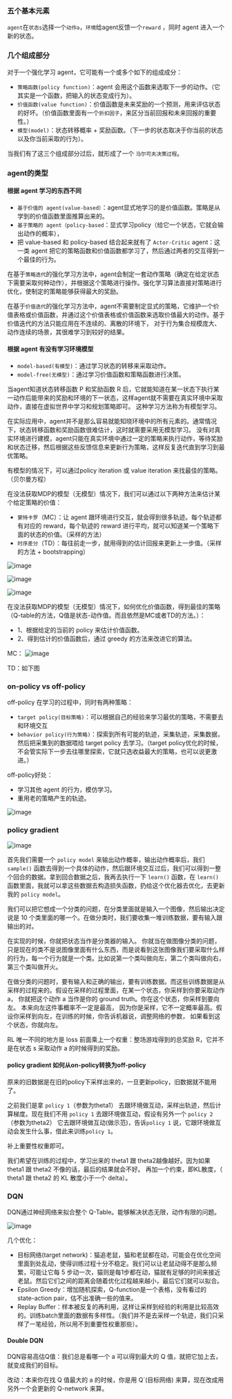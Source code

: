 
### 五个基本元素

`agent`在`状态s`选择一个`动作a`，`环境`给agent反馈一个`reward` ，同时 agent 进入一个新的状态。

### 几个组成部分

对于一个强化学习 agent，它可能有一个或多个如下的组成成分：
 - `策略函数(policy function)`：agent 会用这个函数来选取下一步的动作。（它其实是一个函数，把输入的状态变成行为）。
 - `价值函数(value function)`：价值函数是未来奖励的一个预测，用来评估状态的好坏。（价值函数里面有一个`折扣因子`，来区分当前回报和未来回报的重要性。）
 - `模型(model)`：状态转移概率 + 奖励函数。（下一步的状态取决于你当前的状态以及你当前采取的行为）。

当我们有了这三个组成部分过后，就形成了一个 `马尔可夫决策过程`。

### agent的类型

#### 根据 agent 学习的东西不同

 - `基于价值的 agent(value-based）`：agent显式地学习的是价值函数。策略是从学到的价值函数里面推算出来的。
 - `基于策略的 agent（policy-based`：显式学习policy（给它一个状态，它就会输出动作的概率），
 - 把 value-based 和 policy-based 结合起来就有了 `Actor-Critic` agent：这一类 agent 把它的策略函数和价值函数都学习了，然后通过两者的交互得到一个最佳的行为。

在基于`策略迭代`的强化学习方法中，agent会制定一套动作策略（确定在给定状态下需要采取何种动作），并根据这个策略进行操作。强化学习算法直接对策略进行优化，使制定的策略能够获得最大的奖励。

在基于`价值迭代`的强化学习方法中，agent不需要制定显式的策略，它维护一个价值表格或价值函数，并通过这个价值表格或价值函数来选取价值最大的动作。基于价值迭代的方法只能应用在不连续的、离散的环境下，
对于行为集合规模庞大、动作连续的场景，其很难学习到较好的结果。

#### 根据 agent 有没有学习环境模型

- `model-based(有模型)`：通过学习状态的转移来采取动作。
- `model-free(无模型)`：通过学习价值函数和策略函数进行决策。

当agent知道状态转移函数 P 和奖励函数 R 后，它就能知道在某一状态下执行某一动作后能带来的奖励和环境的下一状态，这样agent就不需要在真实环境中采取动作，直接在虚拟世界中学习和规划策略即可。
这种学习方法称为有模型学习。

在实际应用中，agent并不是那么容易就能知晓环境中的所有元素的。通常情况下，状态转移函数和奖励函数很难估计，这时就需要采用无模型学习。
没有对真实环境进行建模，agent只能在真实环境中通过一定的策略来执行动作，等待奖励和状态迁移，然后根据这些反馈信息来更新行为策略，这样反复迭代直到学习到最优策略。

有模型的情况下，可以通过policy iteration 或 value iteration 来找最佳的策略。（贝尔曼方程）

在没法获取MDP的模型（无模型）情况下，我们可以通过以下两种方法来估计某个给定策略的价值：
 - `蒙特卡罗`（MC）：让 agent 跟环境进行交互，就会得到很多轨迹。每个轨迹都有对应的 reward，每个轨迹的 reward 进行平均，就可以知道某一个策略下面的状态的价值。（采样的方法）
 - `时序差分`（TD）：每往前走一步，就用得到的估计回报来更新上一步值。（采样的方法 + bootstrapping）

![image](https://user-images.githubusercontent.com/12492564/152501128-9f218d1d-1f17-490f-a746-0990e102d658.png)

![image](https://user-images.githubusercontent.com/12492564/152499338-14766e66-815e-4954-ba61-70617f6533fe.png)

![image](https://user-images.githubusercontent.com/12492564/152499500-9ff18ab7-e308-4144-82c7-bd9cf8a6f23d.png)


在没法获取MDP的模型（无模型）情况下，如何优化价值函数，得到最佳的策略（Q-table的方法，Q值是状态-动作值。而且依然是MC或者TD的方法。）：
 - 1、根据给定的当前的 policy  来估计价值函数。
 - 2、得到估计的价值函数后，通过 greedy 的方法来改进它的算法。

MC：
![image](https://user-images.githubusercontent.com/12492564/152499775-4bde58e4-cc75-4d65-8db1-1c6be025f5af.png)

TD：如下图

### on-policy vs off-policy

off-policy 在学习的过程中，同时有两种策略：
 - `target policy(目标策略)`：可以根据自己的经验来学习最优的策略，不需要去和环境交互
 - `behavior policy(行为策略)`：探索到所有可能的轨迹，采集轨迹，采集数据，然后把采集到的数据喂给 target policy 去学习。（target policy优化的时候，不会管实际下一步去往哪里探索，它就只选收益最大的策略，也可以说更激进。）

off-policy好处：
 - 学习其他 agent 的行为，模仿学习。
 - 重用老的策略产生的轨迹。

![image](https://user-images.githubusercontent.com/12492564/150631985-6dea2eb0-910c-4f1e-bc84-093de072fe70.png)


### policy gradient

![image](https://user-images.githubusercontent.com/12492564/150632334-f46f68f6-e17b-4ffe-8298-ee615f7e6baa.png)

首先我们需要一个 `policy model` 来输出动作概率，输出动作概率后，我们 `sample()` 函数去得到一个具体的动作，然后跟环境交互过后，我们可以得到一整个回合的数据。拿到回合数据之后，我再去执行一下 `learn()` 函数，在 `learn()` 函数里面，我就可以拿这些数据去构造损失函数，扔给这个优化器去优化，去更新我的 `policy model`。

我们可以把它想成一个分类的问题，在分类里面就是输入一个图像，然后输出决定说是 10 个类里面的哪一个。在做分类时，我们要收集一堆训练数据，要有输入跟输出的对。

在实现的时候，你就把状态当作是分类器的输入。 你就当在做图像分类的问题，只是现在的类不是说图像里面有什么东西，而是说看到这张图像我们要采取什么样的行为，每一个行为就是一个类。比如说第一个类叫做向左，第二个类叫做向右，第三个类叫做开火。

在做分类的问题时，要有输入和正确的输出，要有训练数据。而这些训练数据是从采样的过程来的。假设在采样的过程里面，在某一个状态，你采样到你要采取动作 a， 你就把这个动作 a 当作是你的 ground truth。你在这个状态，你采样到要向左。 本来向左这件事概率不一定是最高， 因为你是采样，它不一定概率最高。假设你采样到向左，在训练的时候，你告诉机器说，调整网络的参数， 如果看到这个状态，你就向左。

RL 唯一不同的地方是 loss 前面乘上一个权重：整场游戏得到的总奖励 R，它并不是在状态 s 采取动作 a 的时候得到的奖励。


#### policy gradient 如何从on-policy转换为off-policy

原来的旧数据是在旧的policy下采样出来的，一旦更新policy，旧数据就不能用了。

之前我们是拿 `policy 1`（参数为theta1） 去跟环境做互动，采样出轨迹，然后计算梯度。现在我们不用 `policy 1` 去跟环境做互动，假设有另外一个 `policy 2` （参数为theta2）
它去跟环境做互动(做示范)，告诉`policy 1` 说，它跟环境做互动会发生什么事，借此来训练`policy 1`。

补上重要性权重即可。

我们希望在训练的过程中，学习出来的 theta1 跟 theta2越像越好。因为如果 theta1 跟 theta2 不像的话，最后的结果就会不好。
再加一个约束，即KL散度，（ theta1 跟 theta2 的 KL 散度小于一个 delta）。

### DQN

DQN通过神经网络来拟合整个 Q-Table。能够解决状态无限，动作有限的问题。

![image](https://user-images.githubusercontent.com/12492564/152548407-78ed37b3-76bf-4925-9bc8-9a1b8f7693f3.png)

几个优化：
 - 目标网络(target network)：猫追老鼠，猫和老鼠都在动，可能会在优化空间里面到处乱动，使得训练过程十分不稳定。我们可以让老鼠动得不是那么频繁，可能让它每 5 步动一次，猫则是每1步都在动，猫就有足够的时间来接近老鼠。然后它们之间的距离会随着优化过程越来越小，最后它们就可以拟合。
 - Epsilon Greedy：增加随机探索，Q-function是一个表格，没有看过的 state-action pair，估不出准确一些的值来。
 - Replay Buffer：样本被反复的再利用，这样让采样到经验的利用是比较高效的。训练batch里面的数据有多样性。（我们并不是去采样一个轨迹，我们只采样了一笔经验，所以用不到重要性权重那些）。

#### Double DQN

DQN容易高估Q值：我们总是看哪一个 a 可以得到最大的 Q 值，就把它加上去，就变成我们的目标。

改动：本来你在找 Q 值最大的 a 的时候，你是用 Q`(目标网络) 来算，现在改成用另外一个会更新的 Q-network 来算。

